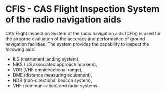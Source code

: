 # CFIS - CAS Flight Inspection System of the radio navigation aids

CAS Flight Inspection System of the radio navigation aids (CFIS) is used for the airborne evaluation of the accuracy and performance of ground navigation facilities. The system provides the capability to inspect the following aids:

- ILS (instrument landing system),
- MKS (ILS associated approach markers),
- VOR (VHF omnidirectional range),
- DME (distance measuring equipment),
- NDB (non-directional beacon system),
- VHF (communication) and radar systems
